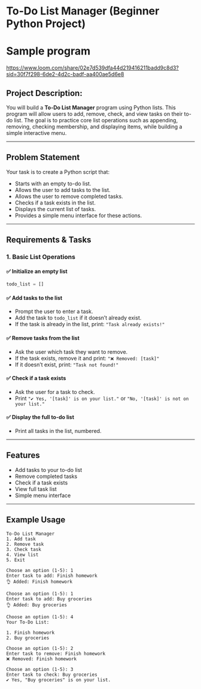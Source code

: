 # To-Do List Manager (Beginner Python Project)

# Sample program
https://www.loom.com/share/02e7d539dfa44d219416211badd9c8d3?sid=30f7f298-6de2-4d2c-badf-aa400ae5d6e8

## Project Description:
You will build a **To-Do List Manager** program using Python lists. This program will allow users to add, remove, check, and view tasks on their to-do list. The goal is to practice core list operations such as appending, removing, checking membership, and displaying items, while building a simple interactive menu.

---

## Problem Statement
Your task is to create a Python script that:

- Starts with an empty to-do list.
- Allows the user to add tasks to the list.
- Allows the user to remove completed tasks.
- Checks if a task exists in the list.
- Displays the current list of tasks.
- Provides a simple menu interface for these actions.

---

## Requirements & Tasks

### 1. Basic List Operations

#### ✅ Initialize an empty list
```python
todo_list = []
```

#### ✅ Add tasks to the list
- Prompt the user to enter a task.
- Add the task to `todo_list` if it doesn’t already exist.
- If the task is already in the list, print: `"Task already exists!"`

#### ✅ Remove tasks from the list
- Ask the user which task they want to remove.
- If the task exists, remove it and print: `"❌ Removed: [task]"`
- If it doesn’t exist, print: `"Task not found!"`

#### ✅ Check if a task exists
- Ask the user for a task to check.
- Print `"✔️ Yes, '[task]' is on your list."` or `"No, '[task]' is not on your list."`

#### ✅ Display the full to-do list
- Print all tasks in the list, numbered.

---

## Features
- Add tasks to your to-do list
- Remove completed tasks
- Check if a task exists
- View full task list
- Simple menu interface

---

## Example Usage
```
To-Do List Manager
1. Add task
2. Remove task
3. Check task
4. View list
5. Exit

Choose an option (1-5): 1
Enter task to add: Finish homework
👌 Added: Finish homework

Choose an option (1-5): 1
Enter task to add: Buy groceries
👌 Added: Buy groceries

Choose an option (1-5): 4
Your To-Do List:

1. Finish homework
2. Buy groceries

Choose an option (1-5): 2
Enter task to remove: Finish homework
❌ Removed: Finish homework

Choose an option (1-5): 3
Enter task to check: Buy groceries
✔️ Yes, "Buy groceries" is on your list.
```

